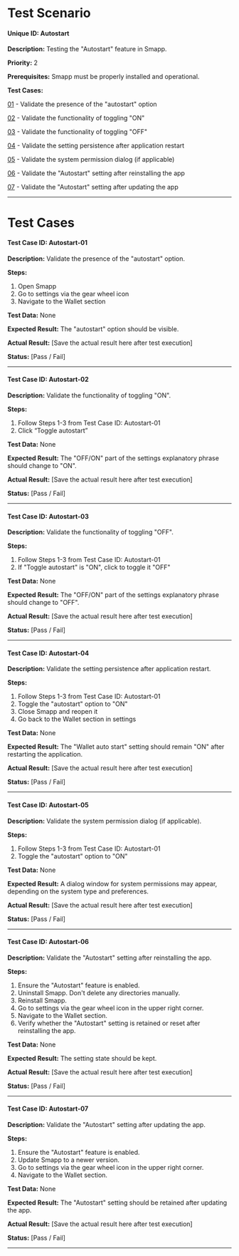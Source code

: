 # Test Scenario

#### Unique ID:  Autostart

**Description:** Testing the "Autostart" feature in Smapp.

**Priority:** 2

**Prerequisites:** Smapp must be properly installed and operational.

**Test Cases:**

[01](#test-case-id-Autostart-01) - Validate the presence of the "autostart" option

[02](#test-case-id-Autostart-02) - Validate the functionality of toggling "ON"

[03](#test-case-id-Autostart-03) - Validate the functionality of toggling "OFF"

[04](#test-case-id-Autostart-04) - Validate the setting persistence after application restart

[05](#test-case-id-Autostart-05) - Validate the system permission dialog (if applicable)

[06](#test-case-id-Autostart-06) - Validate the "Autostart" setting after reinstalling the app

[07](#test-case-id-Autostart-07) - Validate the "Autostart" setting after updating the app

_____

# Test Cases

#### Test Case ID: Autostart-01

**Description:** Validate the presence of the "autostart" option.

**Steps:**

1. Open Smapp
2. Go to settings via the gear wheel icon
3. Navigate to the Wallet section

**Test Data:** None

**Expected Result:** The "autostart" option should be visible.

**Actual Result:** [Save the actual result here after test execution]

**Status:** [Pass / Fail]

---

#### Test Case ID: Autostart-02

**Description:** Validate the functionality of toggling "ON".

**Steps:**

1. Follow Steps 1-3 from Test Case ID: Autostart-01
2. Click “Toggle autostart”

**Test Data:** None

**Expected Result:** The "OFF/ON" part of the settings explanatory phrase should change to "ON".

**Actual Result:** [Save the actual result here after test execution]

**Status:** [Pass / Fail]

---

#### Test Case ID: Autostart-03

**Description:** Validate the functionality of toggling "OFF".

**Steps:**

1. Follow Steps 1-3 from Test Case ID: Autostart-01
2. If "Toggle autostart" is "ON", click to toggle it "OFF"

**Test Data:** None

**Expected Result:** The "OFF/ON" part of the settings explanatory phrase should change to "OFF".

**Actual Result:** [Save the actual result here after test execution]

**Status:** [Pass / Fail]

---

#### Test Case ID: Autostart-04

**Description:** Validate the setting persistence after application restart.

**Steps:**

1. Follow Steps 1-3 from Test Case ID: Autostart-01
2. Toggle the "autostart" option to "ON"
3. Close Smapp and reopen it
4. Go back to the Wallet section in settings

**Test Data:** None

**Expected Result:** The "Wallet auto start" setting should remain "ON" after restarting the application.

**Actual Result:** [Save the actual result here after test execution]

**Status:** [Pass / Fail]

---

#### Test Case ID: Autostart-05

**Description:** Validate the system permission dialog (if applicable).

**Steps:**

1. Follow Steps 1-3 from Test Case ID: Autostart-01
2. Toggle the "autostart" option to "ON"

**Test Data:** None

**Expected Result:** A dialog window for system permissions may appear, depending on the system type and preferences.

**Actual Result:** [Save the actual result here after test execution]

**Status:** [Pass / Fail]

---

#### Test Case ID: Autostart-06

**Description:** Validate the "Autostart" setting after reinstalling the app.

**Steps:**

1. Ensure the "Autostart" feature is enabled.
2. Uninstall Smapp. Don't delete any directories manually.
3. Reinstall Smapp.
4. Go to settings via the gear wheel icon in the upper right corner.
5. Navigate to the Wallet section.
6. Verify whether the "Autostart" setting is retained or reset after reinstalling the app.

**Test Data:** None

**Expected Result:**  The setting state should be kept.

**Actual Result:** [Save the actual result here after test execution]

**Status:** [Pass / Fail]

---

#### Test Case ID: Autostart-07

**Description:** Validate the "Autostart" setting after updating the app.

**Steps:**

1. Ensure the "Autostart" feature is enabled.
2. Update Smapp to a newer version.
3. Go to settings via the gear wheel icon in the upper right corner.
4. Navigate to the Wallet section.

**Test Data:** None

**Expected Result:** The "Autostart" setting should be retained after updating the app.

**Actual Result:** [Save the actual result here after test execution]

**Status:** [Pass / Fail]

---


